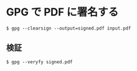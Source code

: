 # GPG で PDF に署名する

    $ gpg --clearsign --output=signed.pdf input.pdf  

## 検証

    $ gpg --veryfy signed.pdf  
